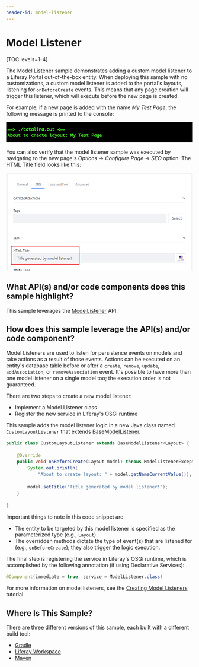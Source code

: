 ```yaml
---
header-id: model-listener
---
```


# Model Listener

[TOC levels=1-4]

The Model Listener sample demonstrates adding a custom model listener to a
Liferay Portal out-of-the-box entity. When deploying this sample with no
customizations, a custom model listener is added to the portal's layouts,
listening for `onBeforeCreate` events. This means that any page creation will
trigger this listener, which will execute before the new page is created.

For example, if a new page is added with the name *My Test Page*, the following
message is printed to the console:

![Figure 1: The sample model listener's message in the console.](../../../images/model-listener-1.png)

You can also verify that the model listener sample was executed by navigating
to the new page's *Options* &rarr; *Configure Page* &rarr; *SEO* option. The
HTML Title field looks like this:

![Figure 2: The page's HTML title updated by the model listener sample.](../../../images/model-listener-2.png)

## What API(s) and/or code components does this sample highlight?

This sample leverages the
[ModelListener](@platform-ref@/7.2-latest/javadocs/portal-kernel/com/liferay/portal/kernel/model/ModelListener.html)
API.

## How does this sample leverage the API(s) and/or code component?

Model Listeners are used to listen for persistence events on models and take
actions as a result of those events. Actions can be executed on an entity's
database table before or after a `create`, `remove`, `update`, `addAssociation`,
or `removeAssociation` event. It's possible to have more than one model listener
on a single model too; the execution order is not guaranteed.

There are two steps to create a new model listener:

- Implement a Model Listener class
- Register the new service in Liferay's OSGi runtime

This sample adds the model listener logic in a new Java class named
`CustomLayoutListener` that extends
[BaseModelListener](@platform-ref@/7.1-latest/javadocs/portal-kernel/com/liferay/portal/kernel/model/BaseModelListener.html).

```java
public class CustomLayoutListener extends BaseModelListener<Layout> {

    @Override
    public void onBeforeCreate(Layout model) throws ModelListenerException {
        System.out.println(
            "About to create layout: " + model.getNameCurrentValue());

        model.setTitle("Title generated by model listener!");
    }

}
```

Important things to note in this code snippet are

- The entity to be targeted by this model listener is specified as the
  parameterized type (e.g., `Layout`).
- The overridden methods dictate the type of event(s) that are listened for
  (e.g., `onBeforeCreate`); they also trigger the logic execution.

The final step is registering the service in Liferay's OSGi runtime, which is
accomplished by the following annotation (if using Declarative Services):

```java
@Component(immediate = true, service = ModelListener.class)
```

For more information on model listeners, see the
[Creating Model Listeners](/docs/7-2/customization/-/knowledge_base/c/model-listeners)
tutorial.

## Where Is This Sample?

There are three different versions of this sample, each built with a different
build tool:

- [Gradle](https://github.com/liferay/liferay-blade-samples/tree/7.2/gradle/extensions/model-listener)
- [Liferay Workspace](https://github.com/liferay/liferay-blade-samples/tree/7.2/liferay-workspace/extensions/model-listener)
- [Maven](https://github.com/liferay/liferay-blade-samples/tree/7.2/maven/extensions/model-listener)
